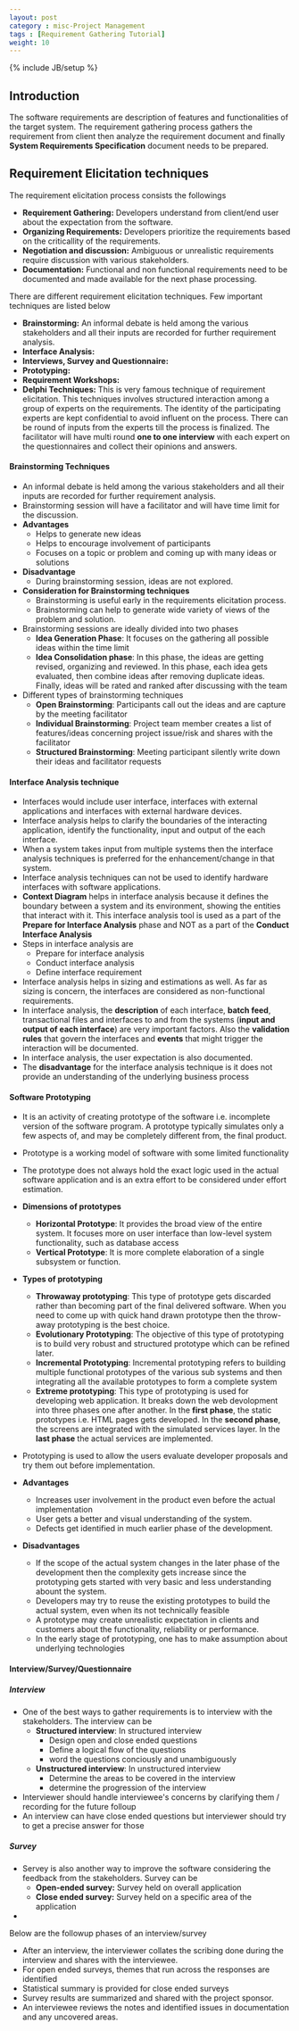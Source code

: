 ```yaml
---
layout: post
category : misc-Project Management
tags : [Requirement Gathering Tutorial]
weight: 10
---
```


{% include JB/setup %}


## Introduction

The software requirements are description of features and functionalities of the target system. The requirement gathering process gathers the requirement from client then analyze the requirement document and finally **System Requirements Specification** document needs to be prepared.

## Requirement Elicitation techniques

The requirement elicitation process consists the followings


* **Requirement Gathering:** Developers understand from client/end user about the expectation from the software.
* **Organizing Requirements:** Developers prioritize the requirements based on the criticallity of the requirements.
* **Negotiation and discussion:** Ambiguous or unrealistic requirements require discussion with various stakeholders. 
* **Documentation:** Functional and non functional requirements need to be documented and made available for the next phase processing.
 

There are different requirement elicitation techniques. Few important techniques are listed below


* **Brainstorming:** An informal debate is held among the various stakeholders and all their inputs are recorded for further requirement analysis. 
* **Interface Analysis:**
* **Interviews, Survey and Questionnaire:**
* **Prototyping:**
* **Requirement Workshops:**
* **Delphi Techniques:** This is very famous technique of requirement elicitation. This techniques involves structured interaction among a group of experts on the requirements. The identity of the participating experts are kept confidential to avoid influent on the process. There can be round of inputs from the experts till the process is finalized. The facilitator will have multi round **one to one interview** with each expert on the questionnaires and collect their opinions and answers.
 

#### Brainstorming Techniques


* An informal debate is held among the various stakeholders and all their inputs are recorded for further requirement analysis. 
* Brainstorming session will have a facilitator and will have time limit for the discussion. 
* **Advantages**
  * Helps to generate new ideas
  * Helps to encourage involvement of participants
  * Focuses on a topic or problem and coming up with many ideas or solutions
* **Disadvantage**
  * During brainstorming session, ideas are not explored.
* **Consideration for Brainstorming techniques**
  * Brainstorming is useful early in the requirements elicitation process.
  * Brainstorming can help to generate wide variety of views of the problem and solution.
* Brainstorming sessions are ideally divided into two phases
  * **Idea Generation Phase**: It focuses on the gathering all possible ideas within the time limit
  * **Idea Consolidation phase**: In this phase, the ideas are getting revised, organizing and reviewed. In this phase, each idea gets evaluated, then combine ideas after removing duplicate ideas. Finally, ideas will be rated and ranked after discussing with the team
* Different types of brainstorming techniques
  * **Open Brainstorming**: Participants call out the ideas and are capture by the meeting facilitator
  * **Individual Brainstorming**: Project team member creates a list of features/ideas concerning project issue/risk and shares with the facilitator
  * **Structured Brainstorming**: Meeting participant silently write down their ideas and facilitator requests


#### Interface Analysis technique


* Interfaces would include user interface, interfaces with external applications and interfaces with external hardware devices.
* Interface analysis helps to clarify the boundaries of the interacting application, identify the functionality, input and output of the each interface.
* When a system takes input from multiple systems then the interface analysis techniques is preferred for the enhancement/change in that system. 
* Interface analysis techniques can not be used to identify hardware interfaces with software applications.
* **Context Diagram** helps in interface analysis because it defines the boundary between a system and its environment, showing the entities that interact with it. This interface analysis tool is used as a part of the **Prepare for Interface Analysis** phase and NOT as a part of the **Conduct Interface Analysis**
* Steps in interface analysis are
  * Prepare for interface analysis
  * Conduct interface analysis
  * Define interface requirement
* Interface analysis helps in sizing and estimations as well. As far as sizing is concern, the interfaces are considered as non-functional requirements.
* In interface analysis, the **description** of each interface, **batch feed**, transactional files and interfaces to and from the systems (**input and output of each interface**) are very important factors. Also the **validation rules** that govern the interfaces and **events** that might trigger the interaction will be documented.
* In interface analysis, the user expectation is also documented.
* The **disadvantage** for the interface analysis technique is it does not provide an understanding of the underlying business process


#### Software Prototyping


* It is an activity of creating prototype of the software i.e. incomplete version of the software program. A prototype typically simulates only a few aspects of, and may be completely different from, the final product.
* Prototype is a working model of software with some limited functionality
* The prototype does not always hold the exact logic used in the actual software application and is an extra effort to be considered under effort estimation.
* **Dimensions of prototypes**
  * **Horizontal Prototype**: It provides the broad view of the entire system. It focuses more on user interface than low-level system functionality, such as database access
  * **Vertical Prototype**: It is more complete elaboration of a single subsystem or function. 
* **Types of prototyping**
  * **Throwaway prototyping**: This type of prototype gets discarded rather than becoming part of the final delivered software. When you need to come up with quick hand drawn prototype then the throw-away prototyping is the best choice.
  * **Evolutionary Prototyping**: The objective of this type of prototyping is to build very robust and structured prototype which can be refined later.
  * **Incremental Prototyping**:  Incremental prototyping refers to building multiple functional prototypes of the various sub systems and then integrating all the available prototypes to form a complete system
  * **Extreme prototyping**: This type of prototyping is used for developing web application. It breaks down the web devolopment into three phases one after another. In the **first phase**, the static prototypes i.e. HTML pages gets developed. In the **second phase**, the screens are integrated with the simulated services layer. In the **last phase** the actual services are implemented.

* Prototyping is used to allow the users evaluate developer proposals and try them out before implementation.
* **Advantages**
  * Increases user involvement in the product even before the actual implementation
  * User gets a better and visual understanding of the system.
  * Defects get identified in much earlier phase of the development.
* **Disadvantages**
  * If the scope of the actual system changes in the later phase of the development then the complexity gets increase since the prototyping gets started with very basic and less understanding abount the system.
  * Developers may try to reuse the existing prototypes to build the actual system, even when its not technically feasible
  * A prototype may create unrealistic expectation in clients and customers about the functionality, reliability or performance.
  * In the early stage of prototyping, one has to make assumption about underlying technologies


#### Interview/Survey/Questionnaire

##### Interview

* One of the best ways to gather requirements is to interview with the stakeholders. The interview can be
  * **Structured interview**: In structured interview
    * Design open and close ended questions
    * Define a logical flow of the questions
    * word the questions conciously and unambiguously
  * **Unstructured interview**: In unstructured interview
    * Determine the areas to be covered in the interview
    * determine the progression of the interview
* Interviewer should handle interviewee's concerns by clarifying them / recording for the future folloup
* An interview can have close ended questions but interviewer should try to get a precise answer for those

##### Survey


* Servey is also another way to improve the software considering the feedback from the stakeholders. Survey can be 
  * **Open-ended survey:** Survey held on overall application
  * **Close ended survey:** Survey held on a specific area of the application
* 

Below are the followup phases of an interview/survey
* After an interview, the interviewer collates the scribing done during the interview and shares with the interviewee.
* For open ended surveys, themes that run across the responses are identified
* Statistical summary is provided for close ended surveys
* Survey results are summarized and shared with the project sponsor.
* An interviewee reviews the notes and identified issues in documentation and any uncovered areas.
